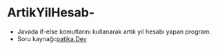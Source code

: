 # ArtikYilHesab-
- Javada if-else komutlarını kullanarak artık yıl hesabı yapan program.
- Soru kaynağı:[patika.Dev](https://www.patika.dev/tr)
